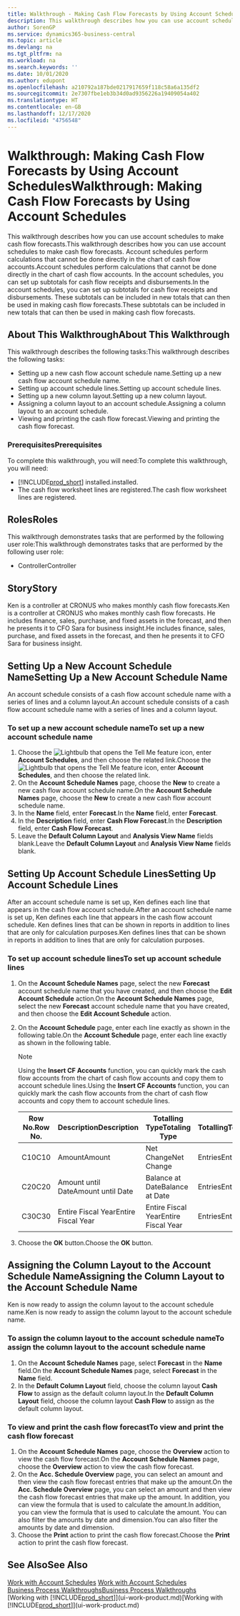 ```yaml
---
title: Walkthrough - Making Cash Flow Forecasts by Using Account Schedules | Microsoft Docs
description: This walkthrough describes how you can use account schedules to make cash flow forecasts. Account schedules perform calculations that cannot be done directly in the chart of cash flow accounts. In the account schedules, you can set up subtotals for cash flow receipts and disbursements. These subtotals can be included in new totals that can then be used in making cash flow forecasts.
author: SorenGP
ms.service: dynamics365-business-central
ms.topic: article
ms.devlang: na
ms.tgt_pltfrm: na
ms.workload: na
ms.search.keywords: ''
ms.date: 10/01/2020
ms.author: edupont
ms.openlocfilehash: a210792a187bde0217917659f118c58a6a135df2
ms.sourcegitcommit: 2e7307fbe1eb3b34d0ad9356226a19409054a402
ms.translationtype: HT
ms.contentlocale: en-GB
ms.lasthandoff: 12/17/2020
ms.locfileid: "4756548"
---
```

# <a name="walkthrough-making-cash-flow-forecasts-by-using-account-schedules"></a><span data-ttu-id="3f200-106">Walkthrough: Making Cash Flow Forecasts by Using Account Schedules</span><span class="sxs-lookup"><span data-stu-id="3f200-106">Walkthrough: Making Cash Flow Forecasts by Using Account Schedules</span></span>
<span data-ttu-id="3f200-107">This walkthrough describes how you can use account schedules to make cash flow forecasts.</span><span class="sxs-lookup"><span data-stu-id="3f200-107">This walkthrough describes how you can use account schedules to make cash flow forecasts.</span></span> <span data-ttu-id="3f200-108">Account schedules perform calculations that cannot be done directly in the chart of cash flow accounts.</span><span class="sxs-lookup"><span data-stu-id="3f200-108">Account schedules perform calculations that cannot be done directly in the chart of cash flow accounts.</span></span> <span data-ttu-id="3f200-109">In the account schedules, you can set up subtotals for cash flow receipts and disbursements.</span><span class="sxs-lookup"><span data-stu-id="3f200-109">In the account schedules, you can set up subtotals for cash flow receipts and disbursements.</span></span> <span data-ttu-id="3f200-110">These subtotals can be included in new totals that can then be used in making cash flow forecasts.</span><span class="sxs-lookup"><span data-stu-id="3f200-110">These subtotals can be included in new totals that can then be used in making cash flow forecasts.</span></span>  

## <a name="about-this-walkthrough"></a><span data-ttu-id="3f200-111">About This Walkthrough</span><span class="sxs-lookup"><span data-stu-id="3f200-111">About This Walkthrough</span></span>  
<span data-ttu-id="3f200-112">This walkthrough describes the following tasks:</span><span class="sxs-lookup"><span data-stu-id="3f200-112">This walkthrough describes the following tasks:</span></span>  

- <span data-ttu-id="3f200-113">Setting up a new cash flow account schedule name.</span><span class="sxs-lookup"><span data-stu-id="3f200-113">Setting up a new cash flow account schedule name.</span></span>  
- <span data-ttu-id="3f200-114">Setting up account schedule lines.</span><span class="sxs-lookup"><span data-stu-id="3f200-114">Setting up account schedule lines.</span></span>  
- <span data-ttu-id="3f200-115">Setting up a new column layout.</span><span class="sxs-lookup"><span data-stu-id="3f200-115">Setting up a new column layout.</span></span>  
- <span data-ttu-id="3f200-116">Assigning a column layout to an account schedule.</span><span class="sxs-lookup"><span data-stu-id="3f200-116">Assigning a column layout to an account schedule.</span></span>  
- <span data-ttu-id="3f200-117">Viewing and printing the cash flow forecast.</span><span class="sxs-lookup"><span data-stu-id="3f200-117">Viewing and printing the cash flow forecast.</span></span>  

### <a name="prerequisites"></a><span data-ttu-id="3f200-118">Prerequisites</span><span class="sxs-lookup"><span data-stu-id="3f200-118">Prerequisites</span></span>  
<span data-ttu-id="3f200-119">To complete this walkthrough, you will need:</span><span class="sxs-lookup"><span data-stu-id="3f200-119">To complete this walkthrough, you will need:</span></span>  

- [!INCLUDE[prod_short](includes/prod_short.md)] <span data-ttu-id="3f200-120">installed.</span><span class="sxs-lookup"><span data-stu-id="3f200-120">installed.</span></span>  
- <span data-ttu-id="3f200-121">The cash flow worksheet lines are registered.</span><span class="sxs-lookup"><span data-stu-id="3f200-121">The cash flow worksheet lines are registered.</span></span>  

## <a name="roles"></a><span data-ttu-id="3f200-122">Roles</span><span class="sxs-lookup"><span data-stu-id="3f200-122">Roles</span></span>  
<span data-ttu-id="3f200-123">This walkthrough demonstrates tasks that are performed by the following user role:</span><span class="sxs-lookup"><span data-stu-id="3f200-123">This walkthrough demonstrates tasks that are performed by the following user role:</span></span>  

- <span data-ttu-id="3f200-124">Controller</span><span class="sxs-lookup"><span data-stu-id="3f200-124">Controller</span></span>  

## <a name="story"></a><span data-ttu-id="3f200-125">Story</span><span class="sxs-lookup"><span data-stu-id="3f200-125">Story</span></span>  
<span data-ttu-id="3f200-126">Ken is a controller at CRONUS who makes monthly cash flow forecasts.</span><span class="sxs-lookup"><span data-stu-id="3f200-126">Ken is a controller at CRONUS who makes monthly cash flow forecasts.</span></span> <span data-ttu-id="3f200-127">He includes finance, sales, purchase, and fixed assets in the forecast, and then he presents it to CFO Sara for business insight.</span><span class="sxs-lookup"><span data-stu-id="3f200-127">He includes finance, sales, purchase, and fixed assets in the forecast, and then he presents it to CFO Sara for business insight.</span></span>  

## <a name="setting-up-a-new-account-schedule-name"></a><span data-ttu-id="3f200-128">Setting Up a New Account Schedule Name</span><span class="sxs-lookup"><span data-stu-id="3f200-128">Setting Up a New Account Schedule Name</span></span>  
<span data-ttu-id="3f200-129">An account schedule consists of a cash flow account schedule name with a series of lines and a column layout.</span><span class="sxs-lookup"><span data-stu-id="3f200-129">An account schedule consists of a cash flow account schedule name with a series of lines and a column layout.</span></span>  

### <a name="to-set-up-a-new-account-schedule-name"></a><span data-ttu-id="3f200-130">To set up a new account schedule name</span><span class="sxs-lookup"><span data-stu-id="3f200-130">To set up a new account schedule name</span></span>  

1.  <span data-ttu-id="3f200-131">Choose the ![Lightbulb that opens the Tell Me feature](media/ui-search/search_small.png "Tell me what you want to do") icon, enter **Account Schedules**, and then choose the related link.</span><span class="sxs-lookup"><span data-stu-id="3f200-131">Choose the ![Lightbulb that opens the Tell Me feature](media/ui-search/search_small.png "Tell me what you want to do") icon, enter **Account Schedules**, and then choose the related link.</span></span>  
2.  <span data-ttu-id="3f200-132">On the **Account Schedule Names** page, choose the **New** to create a new cash flow account schedule name.</span><span class="sxs-lookup"><span data-stu-id="3f200-132">On the **Account Schedule Names** page, choose the **New** to create a new cash flow account schedule name.</span></span>  
3.  <span data-ttu-id="3f200-133">In the **Name** field, enter **Forecast**.</span><span class="sxs-lookup"><span data-stu-id="3f200-133">In the **Name** field, enter **Forecast**.</span></span>  
4.  <span data-ttu-id="3f200-134">In the **Description** field, enter **Cash Flow Forecast**.</span><span class="sxs-lookup"><span data-stu-id="3f200-134">In the **Description** field, enter **Cash Flow Forecast**.</span></span>  
5.  <span data-ttu-id="3f200-135">Leave the **Default Column Layout** and **Analysis View Name** fields blank.</span><span class="sxs-lookup"><span data-stu-id="3f200-135">Leave the **Default Column Layout** and **Analysis View Name** fields blank.</span></span>  

## <a name="setting-up-account-schedule-lines"></a><span data-ttu-id="3f200-136">Setting Up Account Schedule Lines</span><span class="sxs-lookup"><span data-stu-id="3f200-136">Setting Up Account Schedule Lines</span></span>  
<span data-ttu-id="3f200-137">After an account schedule name is set up, Ken defines each line that appears in the cash flow account schedule.</span><span class="sxs-lookup"><span data-stu-id="3f200-137">After an account schedule name is set up, Ken defines each line that appears in the cash flow account schedule.</span></span> <span data-ttu-id="3f200-138">Ken defines lines that can be shown in reports in addition to lines that are only for calculation purposes.</span><span class="sxs-lookup"><span data-stu-id="3f200-138">Ken defines lines that can be shown in reports in addition to lines that are only for calculation purposes.</span></span>  

### <a name="to-set-up-account-schedule-lines"></a><span data-ttu-id="3f200-139">To set up account schedule lines</span><span class="sxs-lookup"><span data-stu-id="3f200-139">To set up account schedule lines</span></span>  

1.  <span data-ttu-id="3f200-140">On the **Account Schedule Names** page, select the new **Forecast** account schedule name that you have created, and then choose the **Edit Account Schedule** action.</span><span class="sxs-lookup"><span data-stu-id="3f200-140">On the **Account Schedule Names** page, select the new **Forecast** account schedule name that you have created, and then choose the **Edit Account Schedule** action.</span></span>  
2.  <span data-ttu-id="3f200-141">On the **Account Schedule** page, enter each line exactly as shown in the following table.</span><span class="sxs-lookup"><span data-stu-id="3f200-141">On the **Account Schedule** page, enter each line exactly as shown in the following table.</span></span>  

    > [!NOTE]  
    >  <span data-ttu-id="3f200-142">Using the **Insert CF Accounts** function, you can quickly mark the cash flow accounts from the chart of cash flow accounts and copy them to account schedule lines.</span><span class="sxs-lookup"><span data-stu-id="3f200-142">Using the **Insert CF Accounts** function, you can quickly mark the cash flow accounts from the chart of cash flow accounts and copy them to account schedule lines.</span></span>  

    |<span data-ttu-id="3f200-143">Row No.</span><span class="sxs-lookup"><span data-stu-id="3f200-143">Row No.</span></span>|<span data-ttu-id="3f200-144">Description</span><span class="sxs-lookup"><span data-stu-id="3f200-144">Description</span></span>|<span data-ttu-id="3f200-145">Totalling Type</span><span class="sxs-lookup"><span data-stu-id="3f200-145">Totaling Type</span></span>|<span data-ttu-id="3f200-146">Totalling</span><span class="sxs-lookup"><span data-stu-id="3f200-146">Totaling</span></span>|<span data-ttu-id="3f200-147">Row Type</span><span class="sxs-lookup"><span data-stu-id="3f200-147">Row Type</span></span>|<span data-ttu-id="3f200-148">Amount Type</span><span class="sxs-lookup"><span data-stu-id="3f200-148">Amount Type</span></span>|<span data-ttu-id="3f200-149">Show</span><span class="sxs-lookup"><span data-stu-id="3f200-149">Show</span></span>|  
    |-------|-----------|-------------|--------|--------|-----------|----|
    |<span data-ttu-id="3f200-150">C10</span><span class="sxs-lookup"><span data-stu-id="3f200-150">C10</span></span>|<span data-ttu-id="3f200-151">Amount</span><span class="sxs-lookup"><span data-stu-id="3f200-151">Amount</span></span>|<span data-ttu-id="3f200-152">Net Change</span><span class="sxs-lookup"><span data-stu-id="3f200-152">Net Change</span></span>|<span data-ttu-id="3f200-153">Entries</span><span class="sxs-lookup"><span data-stu-id="3f200-153">Entries</span></span>|<span data-ttu-id="3f200-154">Net Amount</span><span class="sxs-lookup"><span data-stu-id="3f200-154">Net Amount</span></span>|<span data-ttu-id="3f200-155">Always</span><span class="sxs-lookup"><span data-stu-id="3f200-155">Always</span></span>|  
    |<span data-ttu-id="3f200-156">C20</span><span class="sxs-lookup"><span data-stu-id="3f200-156">C20</span></span>|<span data-ttu-id="3f200-157">Amount until Date</span><span class="sxs-lookup"><span data-stu-id="3f200-157">Amount until Date</span></span>|<span data-ttu-id="3f200-158">Balance at Date</span><span class="sxs-lookup"><span data-stu-id="3f200-158">Balance at Date</span></span>|<span data-ttu-id="3f200-159">Entries</span><span class="sxs-lookup"><span data-stu-id="3f200-159">Entries</span></span>|<span data-ttu-id="3f200-160">Net Amount</span><span class="sxs-lookup"><span data-stu-id="3f200-160">Net Amount</span></span>|<span data-ttu-id="3f200-161">Always</span><span class="sxs-lookup"><span data-stu-id="3f200-161">Always</span></span>|  
    |<span data-ttu-id="3f200-162">C30</span><span class="sxs-lookup"><span data-stu-id="3f200-162">C30</span></span>|<span data-ttu-id="3f200-163">Entire Fiscal Year</span><span class="sxs-lookup"><span data-stu-id="3f200-163">Entire Fiscal Year</span></span>|<span data-ttu-id="3f200-164">Entire Fiscal Year</span><span class="sxs-lookup"><span data-stu-id="3f200-164">Entire Fiscal Year</span></span>|<span data-ttu-id="3f200-165">Entries</span><span class="sxs-lookup"><span data-stu-id="3f200-165">Entries</span></span>|<span data-ttu-id="3f200-166">Net Amount</span><span class="sxs-lookup"><span data-stu-id="3f200-166">Net Amount</span></span>|<span data-ttu-id="3f200-167">Always</span><span class="sxs-lookup"><span data-stu-id="3f200-167">Always</span></span>|  

4.  <span data-ttu-id="3f200-168">Choose the **OK** button.</span><span class="sxs-lookup"><span data-stu-id="3f200-168">Choose the **OK** button.</span></span>  

## <a name="assigning-the-column-layout-to-the-account-schedule-name"></a><span data-ttu-id="3f200-169">Assigning the Column Layout to the Account Schedule Name</span><span class="sxs-lookup"><span data-stu-id="3f200-169">Assigning the Column Layout to the Account Schedule Name</span></span>  
<span data-ttu-id="3f200-170">Ken is now ready to assign the column layout to the account schedule name.</span><span class="sxs-lookup"><span data-stu-id="3f200-170">Ken is now ready to assign the column layout to the account schedule name.</span></span>  

### <a name="to-assign-the-column-layout-to-the-account-schedule-name"></a><span data-ttu-id="3f200-171">To assign the column layout to the account schedule name</span><span class="sxs-lookup"><span data-stu-id="3f200-171">To assign the column layout to the account schedule name</span></span>  

1.  <span data-ttu-id="3f200-172">On the **Account Schedule Names** page, select **Forecast** in the **Name** field.</span><span class="sxs-lookup"><span data-stu-id="3f200-172">On the **Account Schedule Names** page, select **Forecast** in the **Name** field.</span></span>  
2.  <span data-ttu-id="3f200-173">In the **Default Column Layout** field, choose the column layout **Cash Flow** to assign as the default column layout.</span><span class="sxs-lookup"><span data-stu-id="3f200-173">In the **Default Column Layout** field, choose the column layout **Cash Flow** to assign as the default column layout.</span></span>  

### <a name="to-view-and-print-the-cash-flow-forecast"></a><span data-ttu-id="3f200-174">To view and print the cash flow forecast</span><span class="sxs-lookup"><span data-stu-id="3f200-174">To view and print the cash flow forecast</span></span>  
1.  <span data-ttu-id="3f200-175">On the **Account Schedule Names** page, choose the **Overview** action to view the cash flow forecast.</span><span class="sxs-lookup"><span data-stu-id="3f200-175">On the **Account Schedule Names** page, choose the **Overview** action to view the cash flow forecast.</span></span>  
2.  <span data-ttu-id="3f200-176">On the **Acc. Schedule Overview** page, you can select an amount and then view the cash flow forecast entries that make up the amount.</span><span class="sxs-lookup"><span data-stu-id="3f200-176">On the **Acc. Schedule Overview** page, you can select an amount and then view the cash flow forecast entries that make up the amount.</span></span> <span data-ttu-id="3f200-177">In addition, you can view the formula that is used to calculate the amount.</span><span class="sxs-lookup"><span data-stu-id="3f200-177">In addition, you can view the formula that is used to calculate the amount.</span></span> <span data-ttu-id="3f200-178">You can also filter the amounts by date and dimension.</span><span class="sxs-lookup"><span data-stu-id="3f200-178">You can also filter the amounts by date and dimension.</span></span>  
3.  <span data-ttu-id="3f200-179">Choose the **Print** action to print the cash flow forecast.</span><span class="sxs-lookup"><span data-stu-id="3f200-179">Choose the **Print** action to print the cash flow forecast.</span></span>  

## <a name="see-also"></a><span data-ttu-id="3f200-180">See Also</span><span class="sxs-lookup"><span data-stu-id="3f200-180">See Also</span></span>  
 <span data-ttu-id="3f200-181">[Work with Account Schedules](bi-how-work-account-schedule.md) </span><span class="sxs-lookup"><span data-stu-id="3f200-181">[Work with Account Schedules](bi-how-work-account-schedule.md) </span></span>  
 [<span data-ttu-id="3f200-182">Business Process Walkthroughs</span><span class="sxs-lookup"><span data-stu-id="3f200-182">Business Process Walkthroughs</span></span>](walkthrough-business-process-walkthroughs.md)  
 <span data-ttu-id="3f200-183">[Working with [!INCLUDE[prod_short](includes/prod_short.md)]](ui-work-product.md)</span><span class="sxs-lookup"><span data-stu-id="3f200-183">[Working with [!INCLUDE[prod_short](includes/prod_short.md)]](ui-work-product.md)</span></span>
